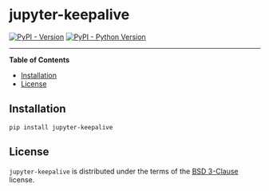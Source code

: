# jupyter-keepalive

[![PyPI - Version](https://img.shields.io/pypi/v/jupyter-keepalive.svg)](https://pypi.org/project/jupyter-keepalive)
[![PyPI - Python Version](https://img.shields.io/pypi/pyversions/jupyter-keepalive.svg)](https://pypi.org/project/jupyter-keepalive)

-----

**Table of Contents**

- [Installation](#installation)
- [License](#license)

## Installation

```console
pip install jupyter-keepalive
```

## License

`jupyter-keepalive` is distributed under the terms of the [BSD 3-Clause](https://spdx.org/licenses/BSD-3-Clause.html) license.
